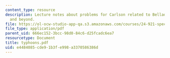 ```yaml
---
content_type: resource
description: Lecture notes about problems for Carlson related to Belladonas, Typhoons,
  and beyond.
file: https://ol-ocw-studio-app-qa.s3.amazonaws.com/courses/24-921-special-topics-in-linguistics-genericity-spring-2007/e4484085cde91b3fe998a3370586386d_typhoons.pdf
file_type: application/pdf
parent_uid: 666ec152-3bcc-98d0-84c6-d25fcadc6ea7
resourcetype: Document
title: typhoons.pdf
uid: e4484085-cde9-1b3f-e998-a3370586386d
---
```

